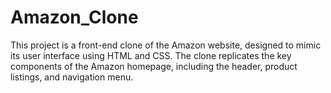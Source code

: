 # Amazon_Clone
This project is a front-end clone of the Amazon website, designed to mimic its user interface using HTML and CSS. The clone replicates the key components of the Amazon homepage, including the header, product listings, and navigation menu.
